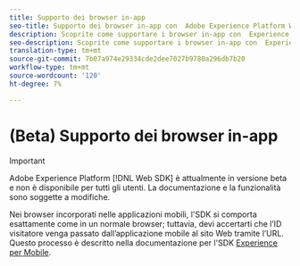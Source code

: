 ```yaml
---
title: Supporto dei browser in-app
seo-title: Supporto dei browser in-app con  Adobe Experience Platform Web SDK
description: Scoprite come supportare i browser in-app con  Experience Platform Web SDK
seo-description: Scoprite come supportare i browser in-app con  Experience Platform Web SDK
translation-type: tm+mt
source-git-commit: 7b07a974e29334cde2dee7027b9780a296db7b20
workflow-type: tm+mt
source-wordcount: '120'
ht-degree: 7%

---
```



# (Beta) Supporto dei browser in-app

>[!IMPORTANT]
>
> Adobe Experience Platform [!DNL Web SDK] è attualmente in versione beta e non è disponibile per tutti gli utenti. La documentazione e la funzionalità sono soggette a modifiche.

Nei browser incorporati nelle applicazioni mobili, l&#39;SDK si comporta esattamente come in un normale browser; tuttavia, devi accertarti che l’ID visitatore venga passato dall’applicazione mobile al sito Web tramite l’URL. Questo processo è descritto nella documentazione per l&#39;SDK [Experience per Mobile](https://docs.adobe.com/content/help/en/mobile-services/ios/sdk-reference-ios/hybrid-app.html).
